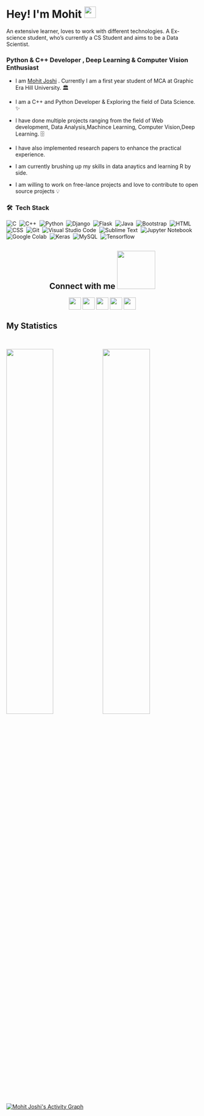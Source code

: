 <div>
<h1>Hey! I'm Mohit <img src = "https://raw.githubusercontent.com/MartinHeinz/MartinHeinz/master/wave.gif" width = 30px> </h1>

<p>An extensive learner, loves to work with different technologies. A Ex-science student, who’s currently a CS Student and aims to be a Data Scientist.</p>
</div>
<h3>Python & C++ Developer , Deep Learning & Computer Vision Enthusiast</h3>


* I am [Mohit Joshi](https://www.linkedin.com/in/mohit-joshi-249a17190/) . Currently I am a first year student of MCA at Graphic Era Hill University. 🏛️

* I am a C++ and Python Developer & Exploring the field of Data Science. ✨

* I have done multiple projects ranging from the field of Web development, Data Analysis,Machince Learning, Computer Vision,Deep Learning. 🗄️

* I have also implemented research papers to enhance the practical experience.

* I am currently brushing up my skills in data anaytics and learning R by side.

* I am willing to work on free-lance projects and love to  contribute to open source projects :bulb:


### 🛠 &nbsp;Tech Stack
![C](https://img.shields.io/badge/-C-05122A?style=flat&logo=C&logoColor=A8B9CC)&nbsp;
![C++](https://img.shields.io/badge/-C++-05122A?style=flat&logo=C%2B%2B&logoColor=00599C)&nbsp;
![Python](https://img.shields.io/badge/-Python-05122A?style=flat&logo=python)&nbsp;
![Django](https://img.shields.io/badge/-Django-05122A?style=flat&logo=django&logoColor=FF9800)&nbsp;
![Flask](https://img.shields.io/badge/-Flask-05122A?style=flat&logo=flask)&nbsp;
![Java](https://img.shields.io/badge/-Java-05122A?style=flat&logo=Java&logoColor=FFA518)&nbsp;
![Bootstrap](https://img.shields.io/badge/-Bootstrap-05122A?style=flat&logo=bootstrap&logoColor=563D7C)&nbsp;
![HTML](https://img.shields.io/badge/-HTML-05122A?style=flat&logo=HTML5)&nbsp;
![CSS](https://img.shields.io/badge/-CSS-05122A?style=flat&logo=CSS3&logoColor=1572B6)&nbsp;
![Git](https://img.shields.io/badge/-Git-05122A?style=flat&logo=git)&nbsp;
![Visual Studio Code](https://img.shields.io/badge/-Visual%20Studio%20Code-05122A?style=flat&logo=visual-studio-code&logoColor=007ACC)&nbsp;
![Sublime Text](https://img.shields.io/badge/-Sublime%20Text-05122A?style=flat&logo=sublime-text&logoColor=FF9800)&nbsp;
![Jupyter Notebook](https://img.shields.io/badge/-Jupyter%20Notebook-05122A?style=flat&logo=jupyter&logoColor=F37626)&nbsp;
![Google Colab](https://img.shields.io/badge/-Google%20Colab-05122A?style=flat&logo=google-colab&logoColor=F9AB00)&nbsp;
![Keras](https://img.shields.io/badge/-Keras-05122A?style=flat&logo=keras&logoColor=D00000)&nbsp;
![MySQL](https://img.shields.io/badge/-MySQL-05122A?style=flat&logo=mysql&logoColor=4479A1)&nbsp;
![Tensorflow](https://img.shields.io/badge/-Tensorflow-05122A?style=flat&logo=tensorflow&logoColor=FF6F00)&nbsp;

<h2 align="center"> Connect with me <img src='https://raw.githubusercontent.com/ShahriarShafin/ShahriarShafin/main/Assets/handshake.gif' width="100px"> </h2>
<div align="center">
<a href = 'https://www.linkedin.com/in/mohit-joshi-249a17190/'> <img width = '32px' align= 'center' src="https://raw.githubusercontent.com/rahulbanerjee26/githubAboutMeGenerator/main/icons/linked-in-alt.svg"/></a> 
<a href = 'https://twitter.com/mohitjoshi__'> <img width = '32px' align= 'center' src="https://raw.githubusercontent.com/rahulbanerjee26/githubAboutMeGenerator/main/icons/twitter.svg"/></a> 
<a href = 'https://medium.com/@themohitjoshi'> <img width = '32px' align= 'center' src="https://raw.githubusercontent.com/rahulbanerjee26/githubAboutMeGenerator/main/icons/medium.svg"/></a> 
<a href = 'https://www.instagram.com/mohitjoshi.py/'> <img width = '32px' align= 'center' src="https://raw.githubusercontent.com/rahulbanerjee26/githubAboutMeGenerator/main/icons/instagram.svg"/></a> 
<a href = 'https://github.com/work-mohit/'> <img width = '32px' align= 'center' src="https://raw.githubusercontent.com/rahulbanerjee26/githubAboutMeGenerator/main/icons/github.svg"/></a>
</div>

 ## My Statistics
<br/>

<p align="left">
  
  <img width="49.5%" src="https://github-readme-stats.vercel.app/api?username=work-mohit&show_icons=true&theme=tokyonight&hide_border=true" />
    <img width="49.5%" src="https://github-readme-streak-stats.herokuapp.com/?user=work-mohit&theme=tokyonight&hide_border=true" />
  </a>
</p>
<br>

[![Mohit Joshi's Activity Graph](https://activity-graph.herokuapp.com/graph?username=work-mohit&custom_title=Mohit%20Joshi's%20Contribution%20Graph&theme=github&bg_color=282828&hide_border=true&line=d1a01f&point=c58545)]()



